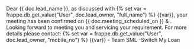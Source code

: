 Dear {{ doc.lead_name }}, as discussed with {% set var = frappe.db.get_value("User", doc.lead_owner, "full_name") %} {{var}}, your meeting has been confirmed on {{ doc.meeting_scheduled_on }} & . Looking forward to meeting you and servicing your requirement. For more details please contact: {% set var = frappe.db.get_value("User", doc.lead_owner, "mobile_no") %} {{var}} - Team SML -Switch My Loan